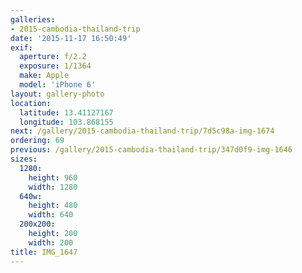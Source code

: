 ```yaml
---
galleries:
- 2015-cambodia-thailand-trip
date: '2015-11-17 16:50:49'
exif:
  aperture: f/2.2
  exposure: 1/1364
  make: Apple
  model: 'iPhone 6'
layout: gallery-photo
location:
  latitude: 13.41127167
  longitude: 103.868155
next: /gallery/2015-cambodia-thailand-trip/7d5c98a-img-1674
ordering: 69
previous: /gallery/2015-cambodia-thailand-trip/347d0f9-img-1646
sizes:
  1280:
    height: 960
    width: 1280
  640w:
    height: 480
    width: 640
  200x200:
    height: 200
    width: 200
title: IMG_1647
---
```

